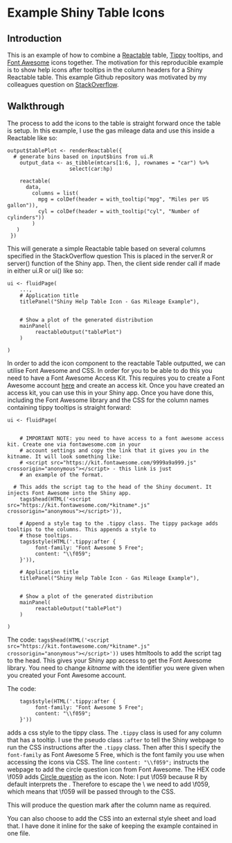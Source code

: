 # Example Shiny Table Icons

## Introduction
This is an example of how to combine a [Reactable](https://glin.github.io/reactable/) table, [Tippy](https://tippy.john-coene.com/) tooltips, and [Font Awesome](https://fontawesome.com/) icons together. The motivation for this reproducible example is to show help icons after tooltips in the column headers for a Shiny Reactable table. This example Github repository was motivated by my colleagues question on [StackOverflow](https://stackoverflow.com/questions/73657375/how-to-add-an-icon-in-front-of-specific-column-name-of-reactable).

## Walkthrough

The process to add the icons to the table is straight forward once the table is setup. In this example, I use the gas mileage data and use this inside a Reactable like so:

``` 
output$tablePlot <- renderReactable({
  # generate bins based on input$bins from ui.R
    output_data <- as_tibble(mtcars[1:6, ], rownames = "car") %>%
                    select(car:hp)
      
    reactable(
      data,
        columns = list(
          mpg = colDef(header = with_tooltip("mpg", "Miles per US gallon")),
          cyl = colDef(header = with_tooltip("cyl", "Number of cylinders"))
        )
   )
 })
 ```
 
This will generate a simple Reactable table based on several columns specified in the StackOverflow question This is placed in the server.R or server() function of the Shiny app. Then, the client side render call if made in either ui.R or ui() like so:

```
ui <- fluidPage(
    ...,
    # Application title
    titlePanel("Shiny Help Table Icon - Gas Mileage Example"),


    # Show a plot of the generated distribution
    mainPanel(
         reactableOutput("tablePlot")
    )
    
)
```

In order to add the icon component to the reactable Table outputted, we can utilise Font Awesome and CSS. In order for you to be able to do this you need to have a Font Awesome Access Kit. This requires you to create a Font Awesome account [here](https://fontawesome.com/start) and create an access kit. Once you have created an access kit, you can use this in your Shiny app. Once you have done this, including the Font Awesome library and the CSS for the column names containing tippy tooltips is straight forward:

```
ui <- fluidPage(

  
    # IMPORTANT NOTE: you need to have access to a font awesome access kit. Create one via fontawesome.com in your
    # account settings and copy the link that it gives you in the kitname. It will look something like:
    # <script src="https://kit.fontawesome.com/9999a9a999.js" crossorigin="anonymous"></script> - this link is just 
    # an example of the format.
    
  # This adds the script tag to the head of the Shiny document. It injects Font Awesome into the Shiny app.
    tags$head(HTML('<script src="https://kit.fontawesome.com/*kitname*.js" crossorigin="anonymous"></script>')),
    
    # Append a style tag to the .tippy class. The tippy package adds tooltips to the columns. This appends a style to
    # those tooltips.
    tags$style(HTML('.tippy:after {
         font-family: "Font Awesome 5 Free";     
         content: "\\f059";
    }')),
    
    # Application title
    titlePanel("Shiny Help Table Icon - Gas Mileage Example"),


    # Show a plot of the generated distribution
    mainPanel(
         reactableOutput("tablePlot")
    )
    
)
```
The code: `tags$head(HTML('<script src="https://kit.fontawesome.com/*kitname*.js" crossorigin="anonymous"></script>'))` uses htmltools to add the script tag to the head. This gives your Shiny app access to get the Font Awesome library. You need to change *kitname* with the identifier you were given when you created your Font Awesome account.

The code: 

```
    tags$style(HTML('.tippy:after {
         font-family: "Font Awesome 5 Free";     
         content: "\\f059";
    }'))
```

adds a css style to the tippy class. The `.tippy` class is used for any column that has a tooltip. I use the pseudo class `:after` to tell the Shiny webpage to run the CSS instructions after the `.tippy` class. Then after this I specify the `font-family` as Font Awesome 5 Free, which is the font family you use when accessing the icons via CSS. The line `content: "\\f059";` instructs the webpage to add the circle question icon from Font Awesome. The HEX code \f059 adds [Circle question](https://fontawesome.com/icons/circle-question?s=solid&f=classic) as the icon. Note: I put \\f059 because R by default interprets the \. Therefore to escape the \ we need to add \\f059, which means that \f059 will be passed through to the CSS.

This will produce the question mark after the column name as required. 

You can also choose to add the CSS into an external style sheet and load that. I have done it inline for the sake of keeping the example contained in one file. 

